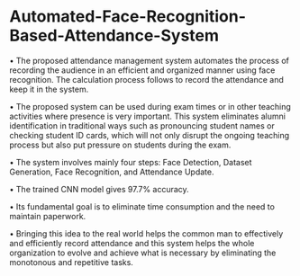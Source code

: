 # Automated-Face-Recognition-Based-Attendance-System

•	The proposed attendance management system automates the process of recording the audience in an efficient and organized manner using face recognition. The calculation process follows to record the attendance and keep it in the system. 

•	The proposed system can be used during exam times or in other teaching activities where presence is very important. This system eliminates alumni identification in traditional ways such as pronouncing student names or checking student ID cards, which will not only disrupt the ongoing teaching process but also put pressure on students during the exam.

•	The system involves mainly four steps:  Face Detection, Dataset Generation, Face Recognition, and Attendance Update. 

•	The trained CNN model gives 97.7% accuracy.

•	Its fundamental goal is to eliminate time consumption and the need to maintain paperwork. 

•	Bringing this idea to the real world helps the common man to effectively and efficiently record attendance and this system helps the whole organization to evolve and achieve what is necessary by eliminating the monotonous and repetitive tasks.

